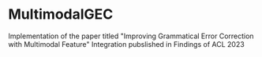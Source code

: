 # MultimodalGEC
Implementation of the paper titled "Improving Grammatical Error Correction with Multimodal Feature"
Integration pubslished in Findings of ACL 2023
